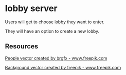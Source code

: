 # lobby server

Users will get to choose lobby they want to enter.

They will have an option to create a new lobby.

Resources
---

<a href="https://www.freepik.com/free-photos-vectors/people">People vector created by brgfx - www.freepik.com</a>

<a href="https://www.freepik.com/free-photos-vectors/background">Background vector created by freepik - www.freepik.com</a>